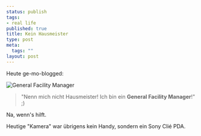 ```yaml
--- 
status: publish
tags: 
- real life
published: true
title: Kein Hausmeister
type: post
meta: 
  tags: ""
layout: post
---
```

Heute ge-mo-blogged:

<img src='http://fredericiana.de/uploads/050405facilitymanager.jpg' alt='General Facility Manager' class="centered border" />

<blockquote>"Nenn mich nicht Hausmeister! Ich bin ein <strong>General Facility Manager</strong>!" ;)</blockquote>

Na, wenn's hilft.

Heutige "Kamera" war übrigens kein Handy, sondern ein Sony Clié PDA.
